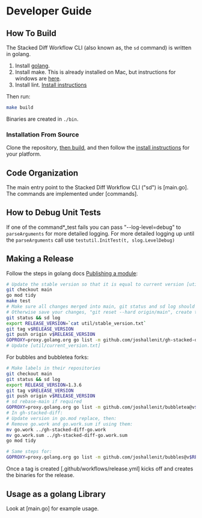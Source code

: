 # Developer Guide

## How To Build

The Stacked Diff Workflow CLI (also known as, the `sd` command) is written in golang. 

1. Install [golang](https://go.dev/dl/).
2. Install make. This is already installed on Mac, but instructions for windows are [here](https://leangaurav.medium.com/how-to-setup-install-gnu-make-on-windows-324480f1da69).
3. Install lint. [Install instructions](https://golangci-lint.run/welcome/install/#local-installation)

Then run:

```bash
make build
```

Binaries are created in `./bin`.

### Installation From Source

Clone the repository, [then build](DEVELOPER_GUIDE.md#how-to-build), and then follow the [install instructions](#installation-from-a-release) for your platform.


## Code Organization

The main entry point to the Stacked Diff Workflow CLI ("sd") is [main.go]. The commands are implemented under [commands].

## How to Debug Unit Tests

If one of the command*_test fails you can pass "--log-level=debug" to `parseArguments` for more detailed logging. For more detailed logging up until the `parseArguments` call use `testutil.InitTest(t, slog.LevelDebug)`

## Making a Release

Follow the steps in golang docs [Publishing a module](https://go.dev/doc/modules/publishing):

```bash
# Update the stable version so that it is equal to current version [util/stable_version.txt], merge changes, update local, and then:
git checkout main
go mod tidy
make test
# Make sure all changes merged into main, git status and sd log should be empty.
# Otherwise save your changes, "git reset --hard origin/main", create tag, then restore your changes
git status && sd log
export RELEASE_VERSION=`cat util/stable_version.txt`
git tag v$RELEASE_VERSION
git push origin v$RELEASE_VERSION
GOPROXY=proxy.golang.org go list -m github.com/joshallenit/gh-stacked-diff/v2@v$RELEASE_VERSION
# Update [util/current_version.txt]
```

For bubbles and bubbletea forks:

```bash
# Make labels in their repositories
git checkout main
git status && sd log
export RELEASE_VERSION=1.3.6
git tag v$RELEASE_VERSION
git push origin v$RELEASE_VERSION
# sd rebase-main if required
GOPROXY=proxy.golang.org go list -m github.com/joshallenit/bubbletea@v$RELEASE_VERSION
# In gh-stacked-diff:
# Update version in go.mod replace, then:
# Remove go.work and go.work.sum if using them:
mv go.work ../gh-stacked-diff-go.work
mv go.work.sum ../gh-stacked-diff-go.work.sum
go mod tidy

# Same steps for:
GOPROXY=proxy.golang.org go list -m github.com/joshallenit/bubbles@v$RELEASE_VERSION
```


Once a tag is created [.github/workflows/release.yml] kicks off and creates the binaries for the release.

## Usage as a golang Library

Look at [main.go] for example usage.
